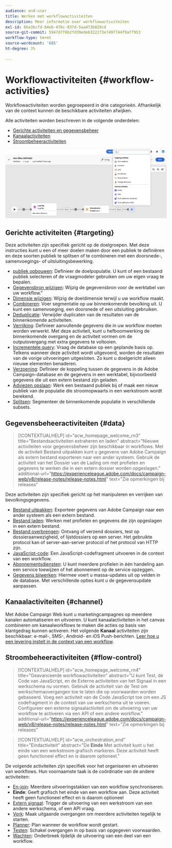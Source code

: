 ```yaml
---
audience: end-user
title: Werken met workflowactiviteiten
description: Meer informatie over workflowactiviteiten
exl-id: 6ba3bcfd-84eb-476c-837d-5aa473b820cd
source-git-commit: 5947d7f6b2fd39ede6322273e7497744f9aff953
workflow-type: tm+mt
source-wordcount: '685'
ht-degree: 3%

---
```



# Workflowactiviteiten {#workflow-activities}

Workflowactiviteiten worden gegroepeerd in drie categorieën. Afhankelijk van de context kunnen de beschikbare activiteiten afwijken.

Alle activiteiten worden beschreven in de volgende onderdelen:

* [Gerichte activiteiten en gegevensbeheer](#targeting)
* [Kanaalactiviteiten](#channel)
* [Stroombeheeractiviteiten](#flow-control)

![](../assets/workflow-activities.png)

## Gerichte activiteiten {#targeting}

Deze activiteiten zijn specifiek gericht op de doelgroepen. Met deze instructies kunt u een of meer doelen maken door een publiek te definiëren en deze soorten publiek te splitsen of te combineren met een doorsnede-, samenvoegings- of uitsluitingsbewerking.

* [publiek opbouwen](build-audience.md): Definieer de doelpopulatie. U kunt of een bestaand publiek selecteren of de vraagmodeler gebruiken om uw eigen vraag te bepalen.
* [Gegevensbron wijzigen](change-data-source.md): Wijzig de gegevensbron voor de werktabel van uw workflow.&quot;
* [Dimensie wijzigen](change-dimension.md): Wijzig de doeldimensie terwijl u uw workflow maakt.
* [Combineren](combine.md): Voer segmentatie op uw binnenkomende bevolking uit. U kunt een samenvoeging, een doorsnede of een uitsluiting gebruiken.
* [Deduplicatie](deduplication.md): Verwijder duplicaten van de resultaten van de binnenkomende activiteiten.
* [Verrijking](enrichment.md): Definieer aanvullende gegevens die in uw workflow moeten worden verwerkt. Met deze activiteit, kunt u hefboomwerking de binnenkomende overgang en de activiteit vormen om de outputovergang met extra gegevens te voltooien.
* [Incrementele query](incremental-query.md): Vraag de database op een geplande basis op. Telkens wanneer deze activiteit wordt uitgevoerd, worden de resultaten van de vorige uitvoeringen uitgesloten. Zo kunt u doelgericht alleen nieuwe elementen benaderen.
* [Verzoening](reconciliation.md): Definieer de koppeling tussen de gegevens in de Adobe Campaign-database en de gegevens in een werktabel, bijvoorbeeld gegevens die uit een extern bestand zijn geladen.
* [Adviezen opslaan](save-audience.md): Werk een bestaand publiek bij of maak een nieuw publiek van de populatie die stroomopwaarts in een werkstroom wordt berekend.
* [Splitsen](split.md): Segmenteer de binnenkomende populatie in verschillende subsets.

## Gegevensbeheeractiviteiten {#data}

>[!CONTEXTUALHELP]
>id="acw_homepage_welcome_rn3"
>title="Bestandsactiviteiten extraheren en laden"
>abstract="Nieuwe activiteiten voor gegevensbeheer zijn beschikbaar in workflows. Met de activiteit Bestand uitpakken kunt u gegevens van Adobe Campaign als extern bestand exporteren naar een ander systeem. Gebruik de activiteit van het Dossier van de Lading om met profielen en gegevens te werken die in een extern dossier worden opgeslagen."
>additional-url="https://experienceleague.adobe.com/docs/campaign-web/v8/release-notes/release-notes.html" text="Zie opmerkingen bij releases"

Deze activiteiten zijn specifiek gericht op het manipuleren en verrijken van bevolkingsgegevens.

* [Bestand uitpakken](extract-file.md): Exporteer gegevens van Adobe Campaign naar een ander systeem als een extern bestand.
* [Bestand laden](load-file.md): Werken met profielen en gegevens die zijn opgeslagen in een extern bestand.
* [Bestand overbrengen](transfer-file.md): Ontvang of verzend dossiers, test op dossieraanwezigheid, of lijstdossiers op een server. Het gebruikte protocol kan of server-aan-server protocol of het protocol van HTTP zijn.
* [JavaScript-code](javascript-code.md): Een JavaScript-codefragment uitvoeren in de context van een workflow.
* [Abonnementsdiensten](subscription-services.md): U kunt meerdere profielen in één handeling aan een service toewijzen of het abonnement op de service opzeggen.
* [Gegevens bijwerken](update-data.md): Hiermee voert u massa-updates uit op velden in de database. Met verschillende opties kunt u de gegevensupdate aanpassen.

## Kanaalactiviteiten {#channel}

Met Adobe Campaign Web kunt u marketingcampagnes op meerdere kanalen automatiseren en uitvoeren. U kunt kanaalactiviteiten in het canvas combineren om kanaalworkflows te maken die acties op basis van klantgedrag kunnen activeren. Het volgende **Kanaal** activiteiten zijn beschikbaar: e-mail-, SMS-, Android- en iOS Push-berichten. [Leer hoe u een levering instelt in de context van een workflow](channels.md).

## Stroombeheeractiviteiten {#flow-control}


>[!CONTEXTUALHELP]
>id="acw_homepage_welcome_rn4"
>title="Geavanceerde workflowactiviteiten"
>abstract="U kunt Test, de Code van JavaScript, en de Externe activiteiten van het Signaal in een werkschema nu vormen. Gebruik de activiteit van de Test om werkschemaovergangen toe te laten die op voorwaarden worden gebaseerd. Voeg een activiteit van de Code JavaScript toe om een JS codefragment in de context van uw werkschema uit te voeren. Configureer een externe signaalactiviteit om de uitvoering van uw workflow te activeren via een API of een andere workflow."
>additional-url="https://experienceleague.adobe.com/docs/campaign-web/v8/release-notes/release-notes.html" text="Zie opmerkingen bij releases"



>[!CONTEXTUALHELP]
>id="acw_orchestration_end"
>title="Eindactiviteit"
>abstract="De **Einde** Met activiteit kunt u het einde van een werkstroom grafisch markeren. Deze activiteit heeft geen functioneel effect en is daarom optioneel."

De volgende activiteiten zijn specifiek voor het organiseren en uitvoeren van workflows. Hun voornaamste taak is de coördinatie van de andere activiteiten:

* [En-join](and-join.md): Meerdere uitvoeringstakken van een workflow synchroniseren.
* **Einde**: Geeft grafisch het einde van een workflow aan. Deze activiteit heeft geen functioneel effect en is daarom optioneel
* [Extern signaal](external-signal.md): Trigger de uitvoering van een werkstroom van een andere werkschema, of een API vraag.
* [Vork](fork.md): Maak uitgaande overgangen om meerdere activiteiten tegelijk te starten.
* [Planner](scheduler.md): Plan wanneer de workflow wordt gestart.
* [Testen](test.md): Schakel overgangen in op basis van opgegeven voorwaarden.
* [Wachten](wait.md): Onderbreek tijdelijk de uitvoering van een deel van een workflow.
